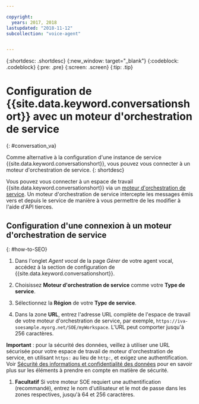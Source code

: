 ```yaml
---

copyright:
  years: 2017, 2018
lastupdated: "2018-11-12"
subcollection: "voice-agent"


---
```


{:shortdesc: .shortdesc}
{:new_window: target="_blank"}
{:codeblock: .codeblock}
{:pre: .pre}
{:screen: .screen}
{:tip: .tip}

# Configuration de {{site.data.keyword.conversationshort}} avec un moteur d'orchestration de service
{: #conversation_va}

Comme alternative à la configuration d'une instance de service {{site.data.keyword.conversationshort}}, vous pouvez vous connecter à un moteur d'orchestration de service.
{: shortdesc}

Vous pouvez vous connecter à un espace de travail {{site.data.keyword.conversationshort}} via un [moteur d'orchestration de service](/docs/services/voice-agent?topic=voice-agent-about#arch-soe). Un moteur d'orchestration de service intercepte les messages émis vers et depuis le service de manière à vous permettre de les modifier à l'aide d'API tierces.

## Configuration d'une connexion à un moteur d'orchestration de service
{: #how-to-SEO}

1. Dans l'onglet _Agent vocal_ de la page _Gérer_ de votre agent vocal, accédez à la section de configuration de {{site.data.keyword.conversationshort}}.

1. Choisissez **Moteur d'orchestration de service** comme votre **Type de service**.

1. Sélectionnez la **Région** de votre **Type de service**.

1. Dans la zone **URL**, entrez l'adresse URL complète de l'espace de travail de votre moteur d'orchestration de service, par exemple, `https://iva-soesample.myorg.net/SOE/myWorkspace`. L'URL peut comporter jusqu'à 256 caractères.

  **Important** : pour la sécurité des données, veillez à utiliser une URL sécurisée pour votre espace de travail de moteur d'orchestration de service, en utilisant `https:` au lieu de `http:`, et exigez une authentification. Voir [Sécurité des informations et confidentialité des données](/docs/services/voice-agent?topic=voice-agent-infosec) pour en savoir plus sur les éléments à prendre en compte en matière de sécurité.

1. **Facultatif** Si votre moteur SOE requiert une authentification (recommandé), entrez le nom d'utilisateur et le mot de passe dans les zones respectives, jusqu'à 64 et 256 caractères.
